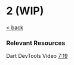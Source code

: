 # 2 (WIP)

[< back](../../README.md)

### Relevant Resources

Dart DevTools Video [7:19](https://www.youtube.com/watch?v=nq43mP7hjAE&t=439s)


